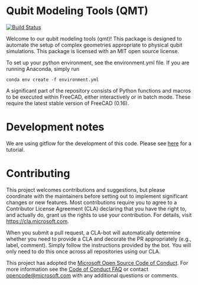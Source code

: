 # Qubit Modeling Tools (QMT)
[![Build Status](https://travis-ci.com/Microsoft/qmt.svg?token=ukrJZxPf4mQFHvy1yJ9t&branch=release/1.0.0)](https://travis-ci.com/Microsoft/qmt)

Welcome to our qubit modeling tools (qmt)! This package is designed to automate
the setup of complex geometries appropriate to physical qubit simulations. This 
package is licensed with an MIT open source license.

To set up your python environment, see the environment.yml file. If you are 
running Anaconda, simply run

    conda env create -f environment.yml

A significant part of the repository consists of Python functions and macros to
be executed within FreeCAD, either interactively or in batch mode. These
require the latest stable version of FreeCAD (0.16).


# Development notes

We are using gitflow for the development of this code. Please see
[here](https://www.atlassian.com/git/tutorials/comparing-workflows/gitflow-workflow)
for a tutorial.


# Contributing

This project welcomes contributions and suggestions, but please coordinate with
the maintainers before setting out to implement significant changes or new
features. Most contributions require you to agree to a Contributor License
Agreement (CLA) declaring that you have the right to, and actually do, grant us
the rights to use your contribution. For details, visit
https://cla.microsoft.com.

When you submit a pull request, a CLA-bot will automatically determine whether
you need to provide a CLA and decorate the PR appropriately (e.g., label,
comment). Simply follow the instructions provided by the bot. You will only need
to do this once across all repositories using our CLA.

This project has adopted the [Microsoft Open Source Code of Conduct](https://opensource.microsoft.com/codeofconduct/).
For more information see the [Code of Conduct FAQ](https://opensource.microsoft.com/codeofconduct/faq/)
or contact [opencode@microsoft.com](mailto:opencode@microsoft.com) with any
additional questions or comments.
